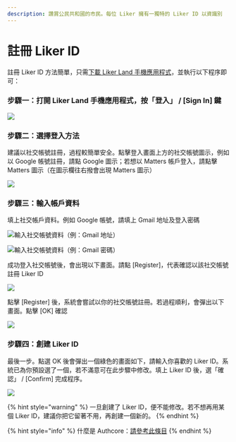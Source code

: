 ```yaml
---
description: 讚賞公民共和國的市民。每位 Liker 擁有一獨特的 Liker ID 以資識別
---
```


# 註冊 Liker ID

註冊 Liker ID 方法簡單，只需[下載 Liker Land 手機應用程式](https://docs.like.co/v/zh/user-guide/liker-land/liker-land-mobile-app)，並執行以下程序即可：

### 步驟一：打開 Liker Land 手機應用程式，按「登入」 / \[Sign In\] 鍵

![](../../.gitbook/assets/sign-in.png)

### 步驟二：選擇登入方法

建議以社交帳號註冊，過程較簡單安全。點擊登入畫面上方的社交帳號圖示，例如以 Google 帳號註冊，請點 Google 圖示；若想以 Matters 帳戶登入，請點擊 Matters 圖示（在圖示欄往右撥會出現 Matters 圖示）

![](../../.gitbook/assets/img_2334.PNG)

### 步驟三：輸入帳戶資料

填上社交帳戶資料。例如 Google 帳號，請填上 Gmail 地址及登入密碼

![&#x8F38;&#x5165;&#x793E;&#x4EA4;&#x5E33;&#x865F;&#x8CC7;&#x6599;&#xFF08;&#x4F8B;&#xFF1A;Gmail &#x5730;&#x5740;&#xFF09;](../../.gitbook/assets/img_2338.PNG)

![&#x8F38;&#x5165;&#x793E;&#x4EA4;&#x5E33;&#x865F;&#x8CC7;&#x6599;&#xFF08;&#x4F8B;&#xFF1A;Gmail &#x5BC6;&#x78BC;&#xFF09;](../../.gitbook/assets/img_2339.PNG)

成功登入社交帳號後，會出現以下畫面。請點 \[Register\]，代表確認以該社交帳號註冊 Liker ID

![](../../.gitbook/assets/img_2340.PNG)

點擊 \[Register\] 後，系統會嘗試以你的社交帳號註冊。若過程順利，會彈出以下畫面。點擊 \[OK\] 確認

![](../../.gitbook/assets/img_2341%20%282%29.PNG)

### 步驟四：創建 Liker ID

最後一步。點選 OK 後會彈出一個綠色的畫面如下，請輸入你喜歡的 Liker ID。系統已為你預設選了一個，若不滿意可在此步驟中修改。填上 Liker ID 後，選「確認」 / \[Confirm\] 完成程序。

![](../../.gitbook/assets/img_2342.PNG)

{% hint style="warning" %}
一旦創建了 Liker ID，便不能修改。若不想再用某個 Liker ID，建議你把它留著不用，再創建一個新的。
{% endhint %}

{% hint style="info" %}
什麼是 Authcore：[請參考此條目](https://docs.like.co/v/zh/user-guide/faq/what-is-authcore)
{% endhint %}


